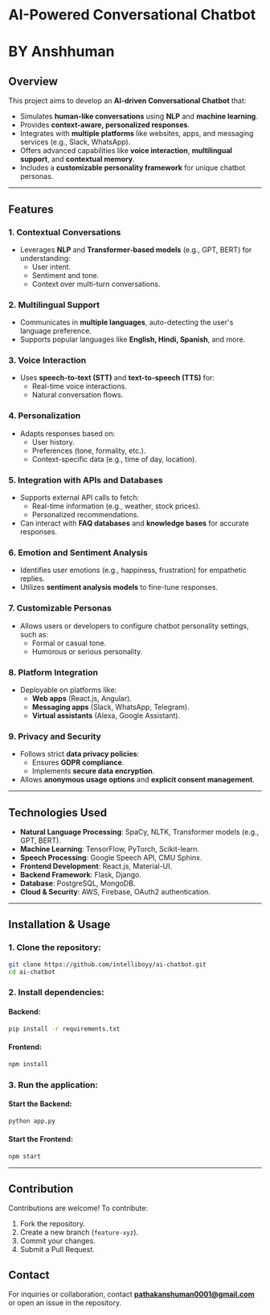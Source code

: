 # AI-Powered Conversational Chatbot  
# BY Anshhuman  

## Overview  
This project aims to develop an **AI-driven Conversational Chatbot** that:  
- Simulates **human-like conversations** using **NLP** and **machine learning**.  
- Provides **context-aware, personalized responses**.  
- Integrates with **multiple platforms** like websites, apps, and messaging services (e.g., Slack, WhatsApp).  
- Offers advanced capabilities like **voice interaction**, **multilingual support**, and **contextual memory**.  
- Includes a **customizable personality framework** for unique chatbot personas.  

---

## Features  

### 1. **Contextual Conversations**  
- Leverages **NLP** and **Transformer-based models** (e.g., GPT, BERT) for understanding:  
  - User intent.  
  - Sentiment and tone.  
  - Context over multi-turn conversations.  

### 2. **Multilingual Support**  
- Communicates in **multiple languages**, auto-detecting the user's language preference.  
- Supports popular languages like **English, Hindi, Spanish**, and more.  

### 3. **Voice Interaction**  
- Uses **speech-to-text (STT)** and **text-to-speech (TTS)** for:  
  - Real-time voice interactions.  
  - Natural conversation flows.  

### 4. **Personalization**  
- Adapts responses based on:  
  - User history.  
  - Preferences (tone, formality, etc.).  
  - Context-specific data (e.g., time of day, location).  

### 5. **Integration with APIs and Databases**  
- Supports external API calls to fetch:  
  - Real-time information (e.g., weather, stock prices).  
  - Personalized recommendations.  
- Can interact with **FAQ databases** and **knowledge bases** for accurate responses.  

### 6. **Emotion and Sentiment Analysis**  
- Identifies user emotions (e.g., happiness, frustration) for empathetic replies.  
- Utilizes **sentiment analysis models** to fine-tune responses.  

### 7. **Customizable Personas**  
- Allows users or developers to configure chatbot personality settings, such as:  
  - Formal or casual tone.  
  - Humorous or serious personality.  

### 8. **Platform Integration**  
- Deployable on platforms like:  
  - **Web apps** (React.js, Angular).  
  - **Messaging apps** (Slack, WhatsApp, Telegram).  
  - **Virtual assistants** (Alexa, Google Assistant).  

### 9. **Privacy and Security**  
- Follows strict **data privacy policies**:  
  - Ensures **GDPR compliance**.  
  - Implements **secure data encryption**.  
- Allows **anonymous usage options** and **explicit consent management**.  

---

## Technologies Used  
- **Natural Language Processing**: SpaCy, NLTK, Transformer models (e.g., GPT, BERT).  
- **Machine Learning**: TensorFlow, PyTorch, Scikit-learn.  
- **Speech Processing**: Google Speech API, CMU Sphinx.  
- **Frontend Development**: React.js, Material-UI.  
- **Backend Framework**: Flask, Django.  
- **Database**: PostgreSQL, MongoDB.  
- **Cloud & Security**: AWS, Firebase, OAuth2 authentication.  

---

## Installation & Usage  

### 1. Clone the repository:  
```bash  
git clone https://github.com/intelliboyy/ai-chatbot.git  
cd ai-chatbot  
```  

### 2. Install dependencies:  

#### Backend:  
```bash  
pip install -r requirements.txt  
```  

#### Frontend:  
```bash  
npm install  
```  

### 3. Run the application:  

#### Start the Backend:  
```bash  
python app.py  
```  

#### Start the Frontend:  
```bash  
npm start  
```  

---

## Contribution  
Contributions are welcome! To contribute:  
1. Fork the repository.  
2. Create a new branch (`feature-xyz`).  
3. Commit your changes.  
4. Submit a Pull Request.  



## Contact  
For inquiries or collaboration, contact **pathakanshuman0001@gmail.com** or open an issue in the repository.  
